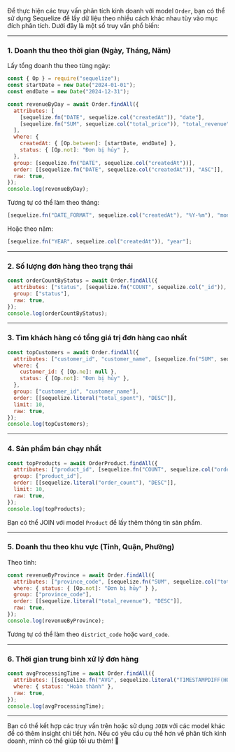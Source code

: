Để thực hiện các truy vấn phân tích kinh doanh với model `Order`, bạn có thể sử dụng Sequelize để lấy dữ liệu theo nhiều cách khác nhau tùy vào mục đích phân tích. Dưới đây là một số truy vấn phổ biến:

---

### 1. **Doanh thu theo thời gian (Ngày, Tháng, Năm)**

Lấy tổng doanh thu theo từng ngày:

```javascript
const { Op } = require("sequelize");
const startDate = new Date("2024-01-01");
const endDate = new Date("2024-12-31");

const revenueByDay = await Order.findAll({
  attributes: [
    [sequelize.fn("DATE", sequelize.col("createdAt")), "date"],
    [sequelize.fn("SUM", sequelize.col("total_price")), "total_revenue"],
  ],
  where: {
    createdAt: { [Op.between]: [startDate, endDate] },
    status: { [Op.not]: "Đơn bị hủy" },
  },
  group: [sequelize.fn("DATE", sequelize.col("createdAt"))],
  order: [[sequelize.fn("DATE", sequelize.col("createdAt")), "ASC"]],
  raw: true,
});
console.log(revenueByDay);
```

Tương tự có thể làm theo tháng:

```javascript
[sequelize.fn("DATE_FORMAT", sequelize.col("createdAt"), "%Y-%m"), "month"];
```

Hoặc theo năm:

```javascript
[sequelize.fn("YEAR", sequelize.col("createdAt")), "year"];
```

---

### 2. **Số lượng đơn hàng theo trạng thái**

```javascript
const orderCountByStatus = await Order.findAll({
  attributes: ["status", [sequelize.fn("COUNT", sequelize.col("_id")), "order_count"]],
  group: ["status"],
  raw: true,
});
console.log(orderCountByStatus);
```

---

### 3. **Tìm khách hàng có tổng giá trị đơn hàng cao nhất**

```javascript
const topCustomers = await Order.findAll({
  attributes: ["customer_id", "customer_name", [sequelize.fn("SUM", sequelize.col("total_price")), "total_spent"]],
  where: {
    customer_id: { [Op.ne]: null },
    status: { [Op.not]: "Đơn bị hủy" },
  },
  group: ["customer_id", "customer_name"],
  order: [[sequelize.literal("total_spent"), "DESC"]],
  limit: 10,
  raw: true,
});
console.log(topCustomers);
```

---

### 4. **Sản phẩm bán chạy nhất**

```javascript
const topProducts = await OrderProduct.findAll({
  attributes: ["product_id", [sequelize.fn("COUNT", sequelize.col("order_id")), "order_count"]],
  group: ["product_id"],
  order: [[sequelize.literal("order_count"), "DESC"]],
  limit: 10,
  raw: true,
});
console.log(topProducts);
```

Bạn có thể JOIN với model `Product` để lấy thêm thông tin sản phẩm.

---

### 5. **Doanh thu theo khu vực (Tỉnh, Quận, Phường)**

Theo tỉnh:

```javascript
const revenueByProvince = await Order.findAll({
  attributes: ["province_code", [sequelize.fn("SUM", sequelize.col("total_price")), "total_revenue"]],
  where: { status: { [Op.not]: "Đơn bị hủy" } },
  group: ["province_code"],
  order: [[sequelize.literal("total_revenue"), "DESC"]],
  raw: true,
});
console.log(revenueByProvince);
```

Tương tự có thể làm theo `district_code` hoặc `ward_code`.

---

### 6. **Thời gian trung bình xử lý đơn hàng**

```javascript
const avgProcessingTime = await Order.findAll({
  attributes: [[sequelize.fn("AVG", sequelize.literal("TIMESTAMPDIFF(HOUR, createdAt, updatedAt)")), "avg_processing_hours"]],
  where: { status: "Hoàn thành" },
  raw: true,
});
console.log(avgProcessingTime);
```

---

Bạn có thể kết hợp các truy vấn trên hoặc sử dụng `JOIN` với các model khác để có thêm insight chi tiết hơn. Nếu có yêu cầu cụ thể hơn về phân tích kinh doanh, mình có thể giúp tối ưu thêm! 🚀
